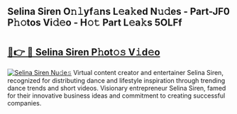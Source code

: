 ## Selina Siren O𝚗𝚕yf𝚊ns L𝚎a𝚔ed N𝚞𝚍es - Part-JF0 P𝚑𝚘tos Vi𝚍𝚎o - H𝚘𝚝 Part L𝚎a𝚔s 5OLFf

# <h2><a href="http://kf36cgc.oniu.top/?m=Selina+Siren">🔗👉 🔴 Selina Siren P𝚑ot𝚘𝚜 V𝚒d𝚎o</a></h2>

[![Selina Siren Nu𝚍e𝚜](https://i.imgur.com/0qMVB7G.gif)](http://kf36cgc.oniu.top/?m=Selina+Siren)
Virtual content creator and entertainer Selina Siren, recognized for distributing dance and lifestyle inspiration through trending dance trends and short videos. Visionary entrepreneur Selina Siren, famed for their innovative business ideas and commitment to creating successful companies.  
